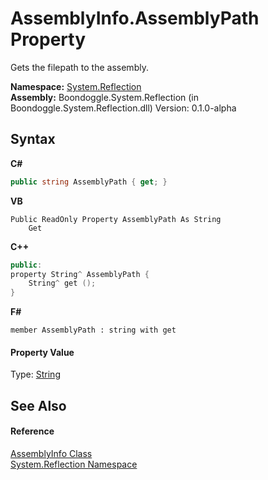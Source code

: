 # AssemblyInfo.AssemblyPath Property 
 

Gets the filepath to the assembly.

**Namespace:**&nbsp;<a href="3ab486cc-fe31-1c1d-2711-62118c2afbf2.md">System.Reflection</a><br />**Assembly:**&nbsp;Boondoggle.System.Reflection (in Boondoggle.System.Reflection.dll) Version: 0.1.0-alpha

## Syntax

**C#**<br />
``` C#
public string AssemblyPath { get; }
```

**VB**<br />
``` VB
Public ReadOnly Property AssemblyPath As String
	Get
```

**C++**<br />
``` C++
public:
property String^ AssemblyPath {
	String^ get ();
}
```

**F#**<br />
``` F#
member AssemblyPath : string with get

```


#### Property Value
Type: <a href="http://msdn2.microsoft.com/en-us/library/s1wwdcbf" target="_blank">String</a>

## See Also


#### Reference
<a href="750e21a9-0b7e-19b9-3849-1f20456e82e0.md">AssemblyInfo Class</a><br /><a href="3ab486cc-fe31-1c1d-2711-62118c2afbf2.md">System.Reflection Namespace</a><br />
